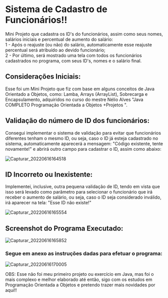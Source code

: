# Sistema de Cadastro de Funcionários!!
  Mini Projeto que cadastra os ID's do funcionários, assim como seus nomes, salários iniciais e percentual de aumento do salário:                                                 
         1 - Após o reajuste (ou não) do salário, automaticamente esse reajuste percentual será atribuído ao devido funcionário;    
         2 - Por último, será mostrado uma tela com todos os funcionários cadastrados no programa, com seus ID's, nomes e o salário final.

## Considerações Iniciais:
Esse foi um Mini Projeto que fiz com base em alguns conceitos de Java Orientado a Objetos, como: Lamba, Arrays (ArrayList), Sobrecarga e Encapsulamento, adquiridos no curso do mestre Nélio Alves "Java COMPLETO Programação Orientada a Objetos +Projetos
".

## Validação do número de ID dos funcionários:
Consegui implementar o sistema de validação para evitar que funcionários diferentes tenham o mesmo ID, ou seja, caso o ID já esteja cadastrado no sistema, automaticamente aparecerá a mensagem: "Código existente, tente novamente!" e abrirá outro campo para cadastrar o ID, assim como abaixo:

![Capturar_20220616164518](https://user-images.githubusercontent.com/97459334/174153742-c4c40b64-7551-45be-88ba-c0399d4781c2.png)


## ID Incorreto ou Inexistente:
Implementei, inclusive, outra pequena validação de ID, tendo em vista que isso será levado como parâmetro para selecionar o funcionário que irá receber o aumento de salário, ou seja, caso o ID seja considerado inválido, irá aparecer na tela: "Esse ID não existe!"

![Capturar_20220616165554](https://user-images.githubusercontent.com/97459334/174153621-97635792-7419-454a-90ff-1e134b8ff5ec.png)



## Screenshot do Programa Executado:
![Capturar_20220616165852](https://user-images.githubusercontent.com/97459334/174154059-79f229b8-c326-41a5-bcb8-c649c68d072e.png)


### Segue em anexo as instruções dadas para efetuar o programa:
![Capturar_20220616170005](https://user-images.githubusercontent.com/97459334/174154216-396c772b-6e13-44f2-aafd-3f3fd6b2454d.png)


OBS: Esse não foi meu primeiro projeto ou exercício em Java, mas foi o mais complexo e melhor elaborado até então, sigo com os estudos em Programação Orientada a Objetos e pretendo trazer mais novidades por aqui!!

